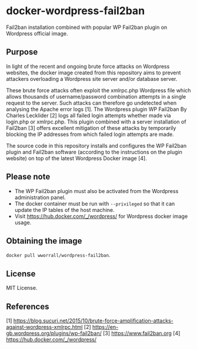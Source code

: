 # docker-wordpress-fail2ban

Fail2ban installation combined with popular WP Fail2ban plugin on Wordpress
official image.

## Purpose 

In light of the recent and ongoing brute force attacks on Wordpress websites,
the docker image created from this repository aims to prevent attackers
overloading a Wordpress site server and/or database server.

These brute force attacks often exploit the xmlrpc.php Wordpress file which
allows thousands of username/password combination attempts in a single request
to the server. Such attacks can therefore go undetected when analysing the
Apache error logs [1]. The Wordpress plugin WP Fail2ban By Charles Lecklider [2]
logs all failed login attempts whether made via login.php or xmlrpc.php. This
plugin combined with a server installation of Fail2ban [3] offers excellent
mitigation of these attacks by temporarily blocking the IP addresses from which
failed login attempts are made.

The source code in this repository installs and configures the WP Fail2ban
plugin and Fail2ban software (according to the instructions on the plugin
website) on top of the latest Wordpress Docker image [4].

## Please note

- The WP Fail2ban plugin must also be activated from the Wordpress
  administration panel.
- The docker container must be run with `--privileged` so that it can update the
  IP tables of the host machine.
- Visit https://hub.docker.com/_/wordpress/ for Wordpress docker image usage.

## Obtaining the image

`docker pull wworrall/wordpress-fail2ban`.


## License

MIT License.

## References

[1] <https://blog.sucuri.net/2015/10/brute-force-amplification-attacks-against-wordpress-xmlrpc.html>
[2] <https://en-gb.wordpress.org/plugins/wp-fail2ban/>
[3] <https://www.fail2ban.org>
[4] <https://hub.docker.com/_/wordpress/>
